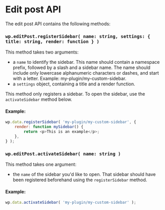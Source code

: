 Edit post API
====

The edit post API contains the following methods:

### `wp.editPost.registerSidebar( name: string, settings: { title: string, render: function } )`

This method takes two arguments: 
- a `name` to identify the sidebar. This name should contain a namespace prefix, followed by a slash and a sidebar name. The name should include only lowercase alphanumeric characters or dashes, and start with a letter. Example: my-plugin/my-custom-sidebar.
- a `settings` object, containing a title and a render function. 

This method only registers a sidebar. To open the sidebar, use the `activateSidebar` method below.

#### Example:

```js
wp.data.registerSidebar( 'my-plugin/my-custom-sidebar', {
	render: function mySidebar() {
		return <p>This is an example</p>;
	},
} );
```

### `wp.editPost.activateSidebar( name: string )`

This method takes one argument: 
- the `name` of the sidebar you'd like to open. That sidebar should have been registered beforehand using the `registerSidebar` method.

#### Example:

```js
wp.data.activateSidebar( 'my-plugin/my-custom-sidebar' );
```
